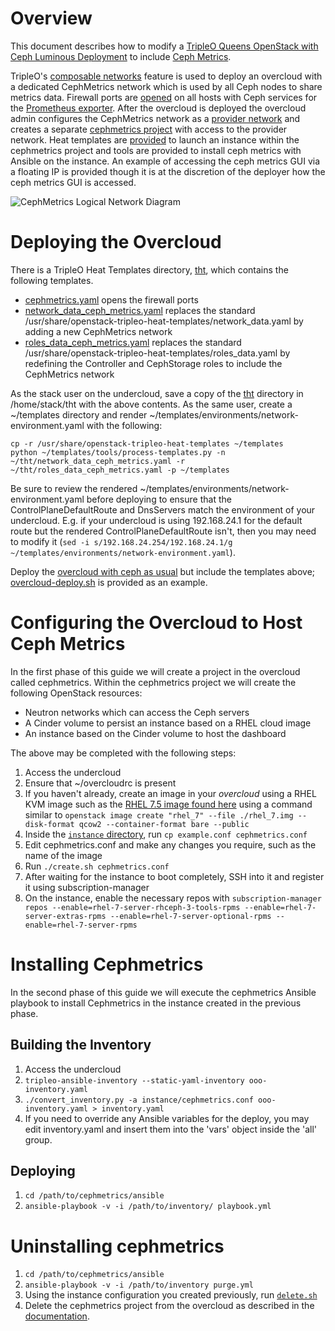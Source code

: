 Overview
========

This document describes how to modify a [TripleO Queens OpenStack with Ceph Luminous Deployment](https://docs.openstack.org/tripleo-docs/latest/install/advanced_deployment/ceph_config.html) to include [Ceph Metrics](https://github.com/ceph/cephmetrics/wiki).

TripleO's [composable networks](https://docs.openstack.org/tripleo-docs/latest/install/advanced_deployment/custom_networks.html) feature is used to deploy an overcloud with a dedicated CephMetrics network which is used by all Ceph nodes to share metrics data. Firewall ports are [opened](tht/cephmetrics.yaml) on all hosts with Ceph services for the [Prometheus exporter](http://docs.ceph.com/docs/mimic/mgr/prometheus). After the overcloud is deployed the overcloud admin configures the CephMetrics network as a [provider network](https://docs.openstack.org/newton/install-guide-rdo/launch-instance-networks-provider.html) and creates a separate [cephmetrics project](https://docs.openstack.org/keystone/queens/admin/cli-manage-projects-users-and-roles.html) with access to the provider network. Heat templates are [provided](instance) to launch an instance within the cephmetrics project and tools are provided to install ceph metrics with Ansible on the instance. An example of accessing the ceph metrics GUI via a floating IP is provided though it is at the discretion of the deployer how the ceph metrics GUI is accessed.

![CephMetrics Logical Network Diagram](https://www.dropbox.com/s/qprrraef9hvvhzy/CephMetricsNetworkDiagram.png?raw=1)

Deploying the Overcloud
=======================

There is a TripleO Heat Templates directory, [tht](tht), which contains the following templates.

- [cephmetrics.yaml](tht/cephmetrics.yaml) opens the firewall ports
- [network_data_ceph_metrics.yaml](tht/network_data_ceph_metrics.yaml) replaces the standard /usr/share/openstack-tripleo-heat-templates/network_data.yaml by adding a new CephMetrics network
- [roles_data_ceph_metrics.yaml](tht/roles_data_ceph_metrics.yaml) replaces the standard /usr/share/openstack-tripleo-heat-templates/roles_data.yaml by redefining the Controller and CephStorage roles to include the CephMetrics network

As the stack user on the undercloud, save a copy of the [tht](tht) directory in /home/stack/tht with the above contents. As the same user, create a ~/templates directory and render ~/templates/environments/network-environment.yaml with the following:
```
cp -r /usr/share/openstack-tripleo-heat-templates ~/templates
python ~/templates/tools/process-templates.py -n ~/tht/network_data_ceph_metrics.yaml -r ~/tht/roles_data_ceph_metrics.yaml -p ~/templates
```
Be sure to review the rendered ~/templates/environments/network-environment.yaml before deploying to ensure that the ControlPlaneDefaultRoute and DnsServers match the environment of your undercloud. E.g. if your undercloud is using 192.168.24.1 for the default route but the rendered ControlPlaneDefaultRoute isn't, then you may need to modify it (`sed -i s/192.168.24.254/192.168.24.1/g ~/templates/environments/network-environment.yaml`).

Deploy the [overcloud with ceph as usual](https://docs.openstack.org/tripleo-docs/latest/install/advanced_deployment/ceph_config.html) but include the templates above; [overcloud-deploy.sh](overcloud-deploy.sh) is provided as an example.

Configuring the Overcloud to Host Ceph Metrics
==============================================

In the first phase of this guide we will create a project in the
overcloud called cephmetrics. Within the cephmetrics project we will
create the following OpenStack resources:

- Neutron networks which can access the Ceph servers
- A Cinder volume to persist an instance based on a RHEL cloud image
- An instance based on the Cinder volume to host the dashboard

The above may be completed with the following steps:

1. Access the undercloud
2. Ensure that ~/overcloudrc is present
3. If you haven't already, create an image in your *overcloud* using a RHEL KVM image such as the [RHEL 7.5 image found here](https://access.redhat.com/downloads/content/69/ver=/rhel---7/7.5/x86_64/product-software) using a command similar to `openstack image create "rhel_7" --file ./rhel_7.img --disk-format qcow2 --container-format bare --public`
4. Inside the [`instance` directory](instance), run `cp example.conf cephmetrics.conf`
5. Edit cephmetrics.conf and make any changes you require, such as the name of the image
6. Run `./create.sh cephmetrics.conf`
7. After waiting for the instance to boot completely, SSH into it and register it using subscription-manager
8. On the instance, enable the necessary repos with `subscription-manager repos --enable=rhel-7-server-rhceph-3-tools-rpms --enable=rhel-7-server-extras-rpms --enable=rhel-7-server-optional-rpms --enable=rhel-7-server-rpms`

Installing Cephmetrics
======================

In the second phase of this guide we will execute the cephmetrics
Ansible playbook to install Cephmetrics in the instance created in the
previous phase.

Building the Inventory
----------------------
1. Access the undercloud
2. `tripleo-ansible-inventory --static-yaml-inventory ooo-inventory.yaml`
3. `./convert_inventory.py -a instance/cephmetrics.conf ooo-inventory.yaml > inventory.yaml`
4. If you need to override any Ansible variables for the deploy, you may edit inventory.yaml and insert them into the 'vars' object inside the 'all' group.

Deploying
---------
1. `cd /path/to/cephmetrics/ansible`
2. `ansible-playbook -v -i /path/to/inventory/ playbook.yml`

Uninstalling cephmetrics
========================
1. `cd /path/to/cephmetrics/ansible`
2. `ansible-playbook -v -i /path/to/inventory purge.yml`
3. Using the instance configuration you created previously, run [`delete.sh`](instance/delete.sh)
4. Delete the cephmetrics project from the overcloud  as described in the [documentation](https://docs.openstack.org/horizon/latest/admin/manage-projects-and-users).
